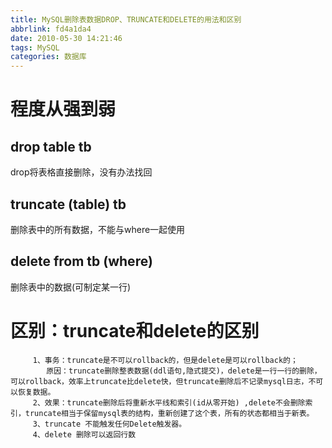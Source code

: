```yaml
---
title: MySQL删除表数据DROP、TRUNCATE和DELETE的用法和区别
abbrlink: fd4a1da4
date: 2010-05-30 14:21:46
tags: MySQL
categories: 数据库
---
```

# 程度从强到弱
## drop table tb 
drop将表格直接删除，没有办法找回
## truncate (table) tb
删除表中的所有数据，不能与where一起使用
## delete from tb (where)
删除表中的数据(可制定某一行)
# 区别：truncate和delete的区别
         1、事务：truncate是不可以rollback的，但是delete是可以rollback的；
            原因：truncate删除整表数据(ddl语句,隐式提交)，delete是一行一行的删除，可以rollback，效率上truncate比delete快，但truncate删除后不记录mysql日志，不可以恢复数据。
         2、效果：truncate删除后将重新水平线和索引(id从零开始) ,delete不会删除索引，truncate相当于保留mysql表的结构，重新创建了这个表，所有的状态都相当于新表。
         3、truncate 不能触发任何Delete触发器。
         4、delete 删除可以返回行数